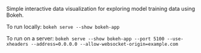 Simple interactive data visualization for exploring model training data using Bokeh. 

To run locally:
`bokeh serve --show bokeh-app`

To run on a server:
`bokeh serve --show bokeh-app --port 5100 --use-xheaders --address=0.0.0.0 --allow-websocket-origin=example.com`
